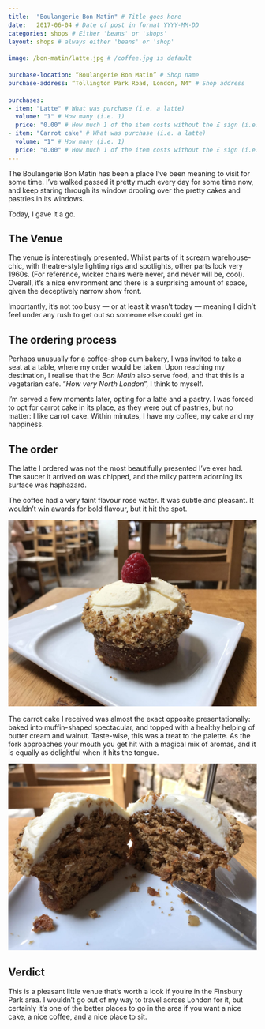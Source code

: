 ```yaml
---
title:  "Boulangerie Bon Matin" # Title goes here
date:   2017-06-04 # Date of post in format YYYY-MM-DD 
categories: shops # Either 'beans' or 'shops'
layout: shops # always either 'beans' or 'shop' 

image: /bon-matin/latte.jpg # /coffee.jpg is default

purchase-location: “Boulangerie Bon Matin” # Shop name
purchase-address: “Tollington Park Road, London, N4" # Shop address

purchases:
- item: "Latte" # What was purchase (i.e. a latte)  
  volume: "1" # How many (i.e. 1)
  price: "0.00" # How much 1 of the item costs without the £ sign (i.e. 3.50)
- item: "Carrot cake" # What was purchase (i.e. a latte)  
  volume: "1" # How many (i.e. 1)
  price: "0.00" # How much 1 of the item costs without the £ sign (i.e. 3.50)
---
```


The Boulangerie Bon Matin has been a place I’ve been meaning to visit for some time. I’ve walked passed it pretty much every day for some time now, and keep staring through its window drooling over the pretty cakes and pastries in its windows. 

Today, I gave it a go.

## The Venue

The venue is interestingly presented. Whilst parts of it scream warehouse-chic, with theatre-style lighting rigs and spotlights, other parts look very 1960s. (For reference, wicker chairs were never, and never will be, cool). Overall, it’s a nice environment and there is a surprising amount of space, given the deceptively narrow show front.

Importantly, it’s not too busy — or at least it wasn’t today — meaning I didn’t feel under any rush to get out so someone else could get in.

## The ordering process

Perhaps unusually for a coffee-shop cum bakery, I was invited to take a seat at a table, where my order would be taken. Upon reaching my destination, I realise that the *Bon Matin* also serve food, and that this is a vegetarian cafe. “*How very North London*”, I think to myself.

I’m served a few moments later, opting for a latte and a pastry. I was forced to opt for carrot cake in its place, as they were out of pastries, but no matter: I like carrot cake. Within minutes, I have my coffee, my cake and my happiness.

## The order

The latte I ordered was not the most beautifully presented I’ve ever had. The saucer it arrived on was chipped, and the milky pattern adorning its surface was haphazard. 

The coffee had a very faint flavour rose water. It was subtle and pleasant. It wouldn’t win awards for bold flavour, but it hit the spot.

![Carrot cake](/assets/images/bon-matin/cake.jpg "Carrot cake")

The carrot cake I received was almost the exact opposite presentationally: baked into muffin-shaped spectacular, and topped with a healthy helping of butter cream and walnut. Taste-wise, this was a treat to the palette. As the fork approaches your mouth you get hit with a magical mix of aromas, and it is equally as delightful when it hits the tongue. 

![Carrot cake](/assets/images/bon-matin/cake-2.jpg "Carrot cake")

## Verdict

This is a pleasant little venue that’s worth a look if you’re in the Finsbury Park area. I wouldn’t go out of my way to travel across London for it, but certainly it’s one of the better places to go in the area if you want a nice cake, a nice coffee, and a nice place to sit.
